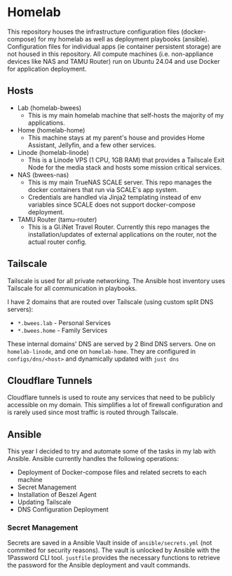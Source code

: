 # Homelab

This repository houses the infrastructure configuration files (docker-compose) for my homelab as well as deployment playbooks (ansible). Configuration files for individual apps (ie container persistent storage) are not housed in this repository. All compute machines (i.e. non-appliance devices like NAS and TAMU Router) run on Ubuntu 24.04 and use Docker for application deployment.

## Hosts
- Lab (homelab-bwees)
  - This is my main homelab machine that self-hosts the majority of my applications.
- Home (homelab-home)
  - This machine stays at my parent's house and provides Home Assistant, Jellyfin, and a few other services.
- Linode (homelab-linode)
  - This is a Linode VPS (1 CPU, 1GB RAM) that provides a Tailscale Exit Node for the media stack and hosts some mission critical services.
- NAS (bwees-nas)
  - This is my main TrueNAS SCALE server. This repo manages the docker containers that run via SCALE's app system.
  - Credentials are handled via Jinja2 templating instead of env variables since SCALE does not support docker-compose deployment.
- TAMU Router (tamu-router)
  - This is a Gl.iNet Travel Router. Currently this repo manages the installation/updates of external applications on the router, not the actual router config.
 
## Tailscale
Tailscale is used for all private networking. The Ansible host inventory uses Tailscale for all communication in playbooks.

I have 2 domains that are routed over Tailscale (using custom split DNS servers): 
  - `*.bwees.lab` - Personal Services
  - `*.bwees.home` - Family Services

These internal domains' DNS are served by 2 Bind DNS servers. One on `homelab-linode`, and one on `homelab-home`. They are configured in `configs/dns/<host>` and dynamically updated with `just dns`


## Cloudflare Tunnels
Cloudflare tunnels is used to route any services that need to be publicly accessible on my domain. This simplifies a lot of firewall configuration and is rarely used since most traffic is routed through Tailscale.

## Ansible
This year I decided to try and automate some of the tasks in my lab with Ansible. Ansible currently handles the following operations:
- Deployment of Docker-compose files and related secrets to each machine
- Secret Management
- Installation of Beszel Agent
- Updating Tailscale
- DNS Configuration Deployment

### Secret Management
Secrets are saved in a Ansible Vault inside of `ansible/secrets.yml` (not commited for security reasons). The vault is unlocked by Ansible with the 1Password CLI tool. `justfile` provides the necessary functions to retrieve the password for the Ansible deployment and vault commands.
